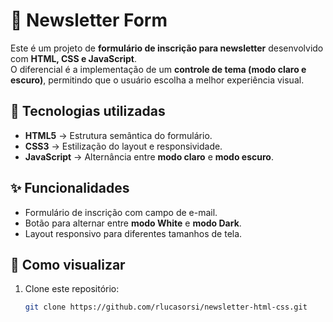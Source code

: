 # 📰 Newsletter Form  

Este é um projeto de **formulário de inscrição para newsletter** desenvolvido com **HTML, CSS e JavaScript**.  
O diferencial é a implementação de um **controle de tema (modo claro e escuro)**, permitindo que o usuário escolha a melhor experiência visual.  

## 🚀 Tecnologias utilizadas  
- **HTML5** → Estrutura semântica do formulário.  
- **CSS3** → Estilização do layout e responsividade.  
- **JavaScript** → Alternância entre **modo claro** e **modo escuro**.  

## ✨ Funcionalidades  
- Formulário de inscrição com campo de e-mail.  
- Botão para alternar entre **modo White** e **modo Dark**.  
- Layout responsivo para diferentes tamanhos de tela.    

## 📖 Como visualizar  
1. Clone este repositório:  
   ```bash
   git clone https://github.com/rlucasorsi/newsletter-html-css.git
